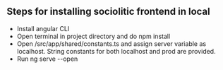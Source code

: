 ## Steps for installing sociolitic frontend in local

- Install angular CLI
- Open terminal in project directory and do npm install
- Open /src/app/shared/constants.ts and assign server variable as localhost. String constants for both localhost and prod are provided.
- Run ng serve --open